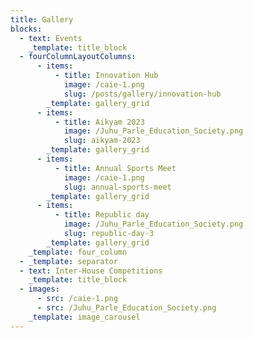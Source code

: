 ```yaml
---
title: Gallery
blocks:
  - text: Events
    _template: title_block
  - fourColumnLayoutColumns:
      - items:
          - title: Innovation Hub
            image: /caie-1.png
            slug: /posts/gallery/innovation-hub
        _template: gallery_grid
      - items:
          - title: Aikyam 2023
            image: /Juhu_Parle_Education_Society.png
            slug: aikyam-2023
        _template: gallery_grid
      - items:
          - title: Annual Sports Meet
            image: /caie-1.png
            slug: annual-sports-meet
        _template: gallery_grid
      - items:
          - title: Republic day
            image: /Juhu_Parle_Education_Society.png
            slug: republic-day-3
        _template: gallery_grid
    _template: four_column
  - _template: separator
  - text: Inter-House Competitions
    _template: title_block
  - images:
      - src: /caie-1.png
      - src: /Juhu_Parle_Education_Society.png
    _template: image_carousel
---
```


